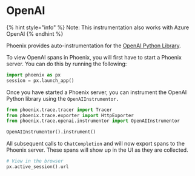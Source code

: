 # OpenAI

{% hint style="info" %}
Note: This instrumentation also works with Azure OpenAI
{% endhint %}

Phoenix provides auto-instrumentation for the [OpenAI Python Library](https://github.com/openai/openai-python).

To view OpenAI spans in Phoenix, you will first have to start a Phoenix server. You can do this by running the following:

```python
import phoenix as px
session = px.launch_app()
```

Once you have started a Phoenix server, you can instrument the OpenAI Python library using the `OpenAIInstrumentor.`

```python
from phoenix.trace.tracer import Tracer
from phoenix.trace.exporter import HttpExporter
from phoenix.trace.openai.instrumentor import OpenAIInstrumentor

OpenAIInstrumentor().instrument()
```

All subsequent calls to `ChatCompletion` and  will now export spans to the Phoenix server. These spans will show up in the UI as they are collected.

```python
# View in the browser
px.active_session().url
```

